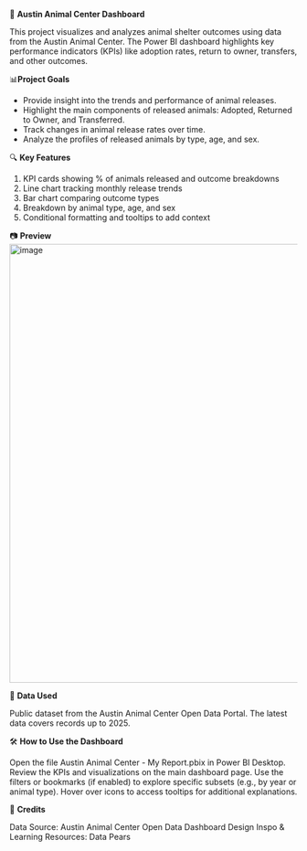 🐾 **Austin Animal Center Dashboard**

This project visualizes and analyzes animal shelter outcomes using data from the Austin Animal Center. The Power BI dashboard highlights key performance indicators (KPIs) like adoption rates, return to owner, transfers, and other outcomes.


📊**Project Goals**

- Provide insight into the trends and performance of animal releases.
- Highlight the main components of released animals: Adopted, Returned to Owner, and Transferred.
- Track changes in animal release rates over time.
- Analyze the profiles of released animals by type, age, and sex.


🔍 **Key Features**

1. KPI cards showing % of animals released and outcome breakdowns
2. Line chart tracking monthly release trends
3. Bar chart comparing outcome types
4. Breakdown by animal type, age, and sex
5. Conditional formatting and tooltips to add context

📷 **Preview**
<img width="1374" height="768" alt="image" src="https://github.com/user-attachments/assets/a399129a-e14b-447c-a2b6-dff627bad5b4" />


🧠 **Data Used**

Public dataset from the Austin Animal Center Open Data Portal.
The latest data covers records up to 2025.

🛠️ **How to Use the Dashboard**

Open the file Austin Animal Center - My Report.pbix in Power BI Desktop.
Review the KPIs and visualizations on the main dashboard page.
Use the filters or bookmarks (if enabled) to explore specific subsets (e.g., by year or animal type).
Hover over icons to access tooltips for additional explanations.

🤝 **Credits**

Data Source: Austin Animal Center Open Data
Dashboard Design Inspo & Learning Resources: Data Pears
